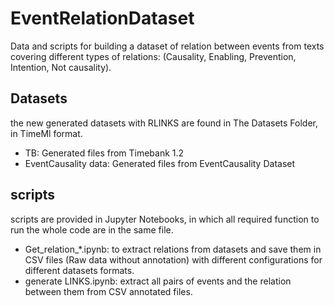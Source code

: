 # EventRelationDataset
Data and scripts for building a dataset of relation between events from texts covering different types of relations: (Causality, Enabling, Prevention, Intention, Not causality).

## Datasets 

the new generated datasets with RLINKS are found in The Datasets Folder, in TimeMl format.

- TB: Generated files from Timebank 1.2
- EventCausality data: Generated files from EventCausality Dataset 

## scripts

scripts are provided in Jupyter Notebooks, in which all required function to run the whole code are in the same file.

- Get_relation_*.ipynb: to extract relations from datasets and save them in CSV files (Raw data without annotation) with different configurations for different datasets formats.
- generate LINKS.ipynb: extract all pairs of events and the relation between them from CSV annotated files.

